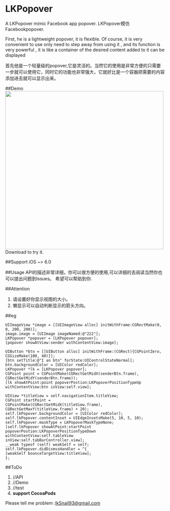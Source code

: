 # LKPopover
A LKPopover mimic Facebook app popover. LKPopover模仿Facebookpopover.

First, he is a lightweight popover, it is flexible. Of course, it is very convenient to use only need to step away from using it , and its function is very powerful , it is like a container of the desired content added to it can be displayed 

首先他是一个轻量级的popover,它是灵活的。当然它的使用是非常方便的只需要一步就可以使用它，同时它的功能也非常强大，它就好比是一个容器把需要的内容添加进去就可以显示出来。


##Demo 
<img src="https://raw.github.com/544523660/LKPopover/master/demo.gif" width="500"><br/>
Download to try it.

##Support 
iOS ~> 6.0

##Usage
API的描述非常详细，你可以很方便的使用,可以详细的去阅读当然你也可以提出问题到Issues。
希望可以帮助到你.

##Attention
1. 请设置好你显示视图的大小。
2. 懒显示可以自动判断显示的箭头方向。

##eg
```objc
UIImageView *image = [[UIImageView alloc] initWithFrame:CGRectMake(0, 0, 200, 200)];
image.image = [UIImage imageNamed:@"222"];
LKPopover *popover = [LKPopover popover];
[popover showAtView:sender withContentView:image];
```
```objc
UIButton *btn = [[UIButton alloc] initWithFrame:(CGRect){CGPointZero, CGSizeMake(100, 40)}];
[btn setTitle:@"I an btn" forState:UIControlStateNormal];
btn.backgroundColor = [UIColor redColor];
LKPopover *lk = [LKPopover popover];
CGPoint point = CGPointMake(CGRectGetMidX(senderBtn.frame), CGRectGetMidY(senderBtn.frame));
[lk showAtPoint:point popoverPostion:LKPopoverPositionTypeUp withContentView:btn inView:self.view];
```
```objc
UIView *titleView = self.navigationItem.titleView;
CGPoint startPoint =
CGPointMake(CGRectGetMidX(titleView.frame), CGRectGetMaxY(titleView.frame) + 20);
self.lkPopover.backgroundColor = [UIColor redColor];
self.lkPopover.contentInset = UIEdgeInsetsMake(5, 10, 5, 10);
self.lkPopover.maskType = LKPopoverMaskTypeNone;
[self.lkPopover showAtPoint:startPoint
popoverPostion:LKPopoverPositionTypeDown
withContentView:self.tableView
inView:self.tabBarController.view];
__weak typeof (self) weakSelf = self;
self.lkPopover.didDismssHandler = ^{
[weakSelf bounceTargetView:titleView];
};
```



##ToDo
1. //API
2. //Demo
3. //test
4. **support CocoaPods**

Please tell me problem :lkSnail93@gmail.com


